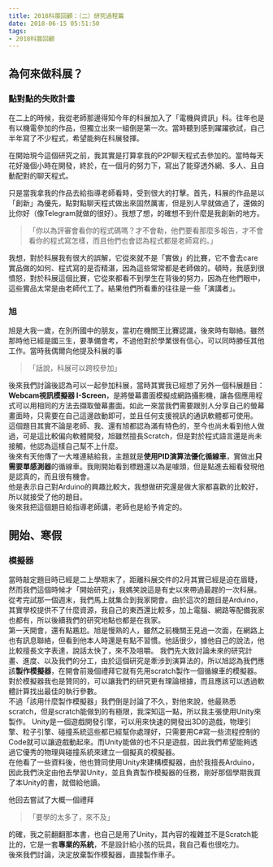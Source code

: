 ```yaml
---
title: 2018科展回顧：（二）研究過程篇
date: 2018-06-15 05:51:50
tags:
- 2018科展回顧
---
```

## 為何來做科展？
### 點對點的失敗計畫
在二上的時候，我從老師那邊得知今年的科展加入了「電機與資訊」科。往年也是有以機電參加的作品，但獨立出來一組倒是第一次。當時聽到感到躍躍欲試，自己半年寫了不少程式，希望能夠在科展發揮。

在開始現今這個研究之前，我其實是打算拿我的P2P聊天程式去參加的。當時每天花好幾個小時在開發，終於，在一個月的努力下，寫出了能穿透外網、多人、且自動配對的聊天程式。

只是當我拿我的作品去給指導老師看時，受到很大的打擊。首先，科展的作品是以「創新」為優先，點對點聊天程式做出來固然厲害，但是別人早就做過了，還做的比你好（像Telegram就做的很好）。我想了想，的確想不到什麼是我創新的地方。

>「你以為評審會看你的程式碼嗎？才不會勒，他們要看那麼多報告，才不會看你的程式寫怎樣，而且他們也會認為程式都是老師寫的。」

我想，對於科展我有很大的誤解，它從來就不是「實做」的比賽，它不會去care實品做的如何、程式寫的是否精湛，因為這些常常都是老師做的。頓時，我感到很憤怒，對於科展這個比賽，它從來都看不到學生在背後的努力，因為在他們眼中，這些實品太常是由老師代工了。結果他們所看重的往往是一些「演講者」。

### 旭
旭是大我一歲，在別所國中的朋友，當初在機關王比賽認識，後來時有聯絡。雖然那時他已經是國三生，要準備會考，不過他對於學業很有信心，可以同時勝任其他工作。當時我偶爾向他提及科展的事
> 「話說，科展可以跨校參加」

後來我們討論後認為可以一起參加科展，當時其實我已經想了另外一個科展題目：**Webcam視訊模擬器 I-Screen**，是將螢幕畫面模擬成網路攝影機，讓各個應用程式可以用相同的方法去擷取螢幕畫面。如此一來當我們需要跟別人分享自己的螢幕畫面時，只需要在自己這邊啟動即可，並且任何支援視訊的通訊軟體都可使用。  
這個題目其實不論是老師、我、還有旭都認為滿有特色的，至今也尚未看到他人做過，可是這比較偏向軟體開發，旭雖然擅長Scratch，但是對於程式語言還是尚未接觸，他認為這樣自己幫不上什麼。  
後來有天他傳了一大堆連結給我，主題就是**使用PID演算法優化循線車**，實做出**只需要單感測器**的循線車。我剛開始看到標題還以為是噱頭，但是點進去細看發現他是認真的，而且很有機會。  
他是表示自己對Arduino的興趣比較大，我想做研究還是做大家都喜歡的比較好，所以就接受了他的題目。  
後來我把這個題目給指導老師講，老師也是給予肯定的。
## 開始、寒假
### 模擬器
當時敲定題目時已經是二上學期末了，距離科展交件的2月其實已經是迫在眉睫，然而我們這個時候才「開始研究」，我媽笑說這是有史以來帶過最趕的一次科展。  
從考完試那一個週末，我們馬上就集合到我家開會。由於這次的題目是Arduino，其實學校提供不了什麼資源，我自己的東西還比較多，加上電腦、網路等配備我家也都有，所以後續我們的研究地點也都是在我家。  
第一天開會，還有點尷尬。旭是慢熟的人，雖然之前機關王見過一次面，在網路上也有訊息聯絡，但看到他本人時還是有點不習慣。他話很少，據他自己的說法，他比較擅長文字表達，說話太快了，來不及咀嚼。
我們先大致討論未來的研究計畫、進度、以及我們的分工，由於這個研究是牽涉到演算法的，所以旭認為我們應該**製作模擬器**，在開會前幾個禮拜它就有先用scratch製作一個循線車的模擬器。對於模擬器我也是贊同的，可以讓我們的研究更有理論根據，而且應該可以透過軟體計算找出最佳的執行參數。  
不過「該用什麼製作模擬器」我們倒是討論了不久，對他來說，他最熟悉scratch，但是scratch能做到的有極限，我深知這一點，所以我主張使用Unity來製作。
Unity是一個遊戲開發引擎，可以用來快速的開發出3D的遊戲，物理引擎、粒子引擎、碰撞系統這些都已經幫你處理好，只需要用C#寫一些流程控制的Code就可以讓遊戲動起來。而Unity能做的也不只是遊戲，因此我們希望能夠透過它優秀的物理與碰撞系統來建立一個擬真的模擬器。  
在他看了一些資料後，他也贊同使用Unity來建構模擬器，由於我擅長Arduino，因此我們決定由他去學習Unity，並且負責製作模擬器的任務，剛好那個學期我買了本Unity的書，就借給他讀。

他回去嘗試了大概一個禮拜
> 「要學的太多了，來不及」

的確，我之前翻翻那本書，也自己是用了Unity，其內容的複雜並不是Scratch能比的，它是一套**專業的系統**，不是設計給小孩的玩具，我自己看也很吃力。  
後來我們討論，決定放棄製作模擬器，直接製作車子。

